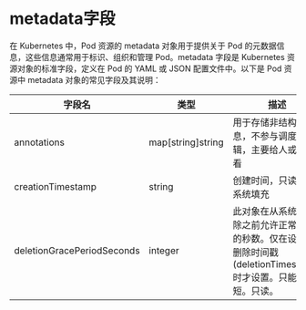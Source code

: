 # metadata字段

在 Kubernetes 中，Pod 资源的 metadata 对象用于提供关于 Pod 的元数据信息，这些信息通常用于标识、组织和管理 Pod。metadata 字段是 Kubernetes 资源对象的标准字段，定义在 Pod 的 YAML 或 JSON 配置文件中。以下是 Pod 资源中 metadata 对象的常见字段及其说明：

|字段名|类型|描述|
|-----|----|----|
|annotations|map[string]string|用于存储非结构化信息，不参与调度逻辑，主要给人或工具看|
|creationTimestamp|string|创建时间，只读，由系统填充|
|deletionGracePeriodSeconds|integer|此对象在从系统中删除之前允许正常终止的秒数。仅在设置了删除时间戳 (deletionTimestamp) 时才设置。只能缩短。只读。|